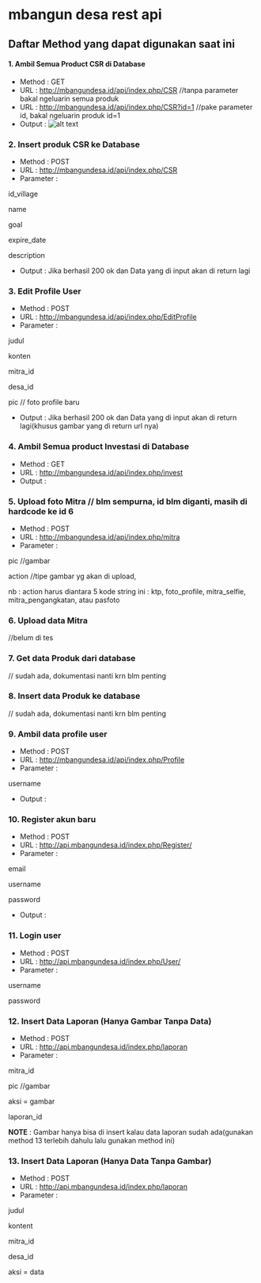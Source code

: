 # mbangun desa rest api

## Daftar Method yang dapat digunakan saat ini

#### 1. Ambil Semua Product CSR di Database
- Method : GET
- URL : http://mbangundesa.id/api/index.php/CSR //tanpa parameter bakal ngeluarin semua produk 
- URL : http://mbangundesa.id/api/index.php/CSR?id=1 //pake parameter id, bakal ngeluarin produk id=1
- Output : ![alt text](http://url/to/img.png)


### 2. Insert produk CSR ke Database
- Method : POST
- URL : http://mbangundesa.id/api/index.php/CSR 
- Parameter : 

id_village

name

goal

expire_date

description

- Output : Jika berhasil 200 ok dan Data yang di input akan di return lagi

### 3. Edit Profile User
- Method : POST
- URL : http://mbangundesa.id/api/index.php/EditProfile
- Parameter : 

judul

konten

mitra_id

desa_id

pic // foto profile baru

- Output : Jika berhasil 200 ok dan Data yang di input akan di return lagi(khusus gambar yang di return url nya)

### 4. Ambil Semua product Investasi di Database
- Method : GET
- URL : http://mbangundesa.id/api/index.php/invest
- Output : 

### 5. Upload foto Mitra // blm sempurna, id blm diganti, masih di hardcode ke id 6
- Method : POST
- URL : http://mbangundesa.id/api/index.php/mitra
- Parameter : 

pic //gambar

action //tipe gambar yg akan di upload, 

nb : action harus diantara 5 kode string ini : ktp, foto_profile, mitra_selfie, mitra_pengangkatan, atau pasfoto

### 6. Upload data Mitra
//belum di tes

### 7. Get data Produk dari database
// sudah ada, dokumentasi nanti krn blm penting

### 8. Insert data Produk ke database
// sudah ada, dokumentasi nanti krn blm penting

### 9. Ambil data profile user
- Method : POST
- URL : http://mbangundesa.id/api/index.php/Profile
- Parameter : 

username

- Output : 

### 10. Register akun baru
- Method : POST
- URL : http://api.mbangundesa.id/index.php/Register/
- Parameter : 

email

username

password

- Output : 

### 11. Login user
- Method : POST
- URL : http://api.mbangundesa.id/index.php/User/
- Parameter : 

username

password

### 12. Insert Data Laporan (Hanya Gambar Tanpa Data)
- Method : POST
- URL : http://api.mbangundesa.id/index.php/laporan
- Parameter : 

mitra_id

pic //gambar

aksi = gambar

laporan_id

**NOTE** : Gambar hanya bisa di insert kalau data laporan sudah ada(gunakan method 13 terlebih dahulu lalu gunakan method ini)

### 13. Insert Data Laporan (Hanya Data Tanpa Gambar)
- Method : POST
- URL : http://api.mbangundesa.id/index.php/laporan
- Parameter : 

judul

kontent

mitra_id

desa_id

aksi = data

